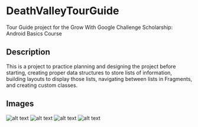 # DeathValleyTourGuide
Tour Guide project for the Grow With Google Challenge Scholarship: Android Basics Course
## Description
This is a project to practice planning and designing the project before starting, creating proper data structures to store lists of information, building layouts to display those lists, navigating between lists in Fragments, and creating custom classes.
## Images
![alt text](https://github.com/susanas/DeathValleyTourGuide/blob/master/TourGuide1.png)
![alt text](https://github.com/susanas/DeathValleyTourGuide/blob/master/TourGuide2.png)
![alt text](https://github.com/susanas/DeathValleyTourGuide/blob/master/TourGuide3.png)
![alt text](https://github.com/susanas/DeathValleyTourGuide/blob/master/TourGuide4.png)
